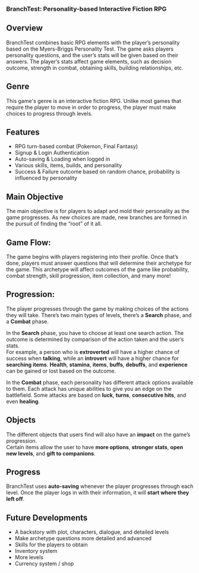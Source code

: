 ### BranchTest: Personality-based Interactive Fiction RPG

## Overview
BranchTest combines basic RPG elements with the player’s personality based on the Myers-Briggs Personality Test. The game asks players personality questions, and the user’s stats will be given based on their answers. 
The player’s stats affect game elements, such as decision outcome, strength in combat, obtaining skills, building relationships, etc.

## Genre
This game's genre is an interactive fiction RPG.
Unlike most games that require the player to move in order to progress, the player must make choices to progress through levels.

## Features
- RPG turn-based combat (Pokemon, Final Fantasy)
- Signup & Login Authentication
- Auto-saving & Loading when logged in
- Various skills, items, builds, and personality
- Success & Failure outcome based on random chance, probability is influenced by personality

## Main Objective
The main objective is for players to adapt and mold their personality as the game progresses. 
As new choices are made, new branches are formed in the pursuit of finding the “root” of it all.

## Game Flow:
The game begins with players registering into their profile. 
Once that’s done, players must answer questions that will determine their archetype for the game.
This archetype will affect outcomes of the game like probability, combat strength, skill progression, item collection, and many more!

## Progression:
The player progresses through the game by making choices of the actions they will take.
There’s two main types of levels, there’s a **Search** phase, and a **Combat** phase. 

In the **Search** phase, you have to choose at least one search action.
The outcome is determined by comparison of the action taken and the user’s stats.  
For example, a person who is **extroverted** will have a higher chance of success when **talking**, while an **introvert** will have a higher chance for **searching items**. 
**Health**, **stamina**, **items**, **buffs**, **debuffs**, and **experience** can be gained or lost based on the outcome.

In the **Combat** phase, each personality has different attack options available to them. 
Each attack has unique abilities to give you an edge on the battlefield. Some attacks are based on **luck**, **turns**, **consecutive hits**, and even **healing**. 

## Objects
The different objects that users find will also have an **impact** on the game’s progression.  
Certain items allow the user to have **more options**, **stronger stats**, **open new levels**, and **gift to companions**.

## Progress
BranchTest uses **auto-saving** whenever the player progresses through each level.
Once the player logs in with their information, it will **start where they left off**.

## Future Developments
- A backstory with plot, characters, dialogue, and detailed levels
- Make archetype questions more detailed and advanced
- Skills for the players to obtain
- Inventory system
- More levels
- Currency system / shop





